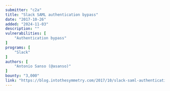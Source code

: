 ```yaml
---
submitter: "c2a"
title: "Slack SAML authentication bypass"
date: "2017-10-26"
added: "2024-11-03"
description: ""
vulnerabilities: [
    "Authentication bypass"
]
programs: [
    "Slack"
]
authors: [
    "Antonio Sanso (@asanso)"
]
bounty: "3,000"
link: "https://blog.intothesymmetry.com/2017/10/slack-saml-authentication-bypass.html"
---
```





